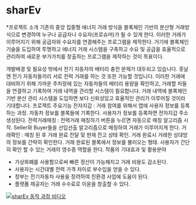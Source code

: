 # sharEv



*프로젝트 소개
기존의 중앙 집중형 에너지 거래 방식을 블록체인 기반의 분산형 거래방식으로 변경하여 누구나 공급자나 수요자(프로슈머)가 될 수 있게 한다. 이러한 거래가 이루어지기 위해 공급자와 수요자를 연결해주는 프로그램을 제작한다. 거기에 블록체인 기술을 도입하여 투명하고 에너지 거래 시스템을 구축하고 수요 및 공급을 효율적으로 관리하여 새로운 부가가치를 창출하는 프로그램을 제작하는 것이 목표이다.

개발배경 및 필요성
밖에서 전기 자동차의 배터리 충전 문제가 대두되고 있습니다. 훗날엔 전기 자동차들끼리 서로 전력 거래를 하는 것 또한 가능할 것입니다. 이러한 거래에 대비하기 위해 가까운 주차장에 있는 자동차들의 배터리 용량을 확인하고, 거래할 차들을 연결하고 기록하여 거래 내역을 관리할 시스템이 필요합니다. 거래 내역에 블록체인 기반 분산 관리 시스템을 도입하면 보다 신뢰성있고 효율적인 관리가 이루어질 것이라 기대합니다.
프로젝트 주요기능
전자지갑 : 거래 참여를 위해서 앱에 사용자 정보를 등록하는 과정. 자동차 정보를 블록들에 기록한다. 사용자가 정보를 등록하면 전자지갑 주소 생성된다. 
전력거래매칭 : 전력거래 매칭하기 버튼을 누르면 자동으로 매칭 알고리즘 시작. Seller와 Buyer들을 선입선출 알고리즘으로 매칭하여 거래가 이루어지게 한다.
거래확인 : 매칭 된 후 거래 완료 전달 및 현재 잔고 상태 확인. 거래 완료시 거래한 상대방의 정보를 간략히 확인한다. 거래 완료된 블록에서 정보를 불러오는 형태. 사용자가 간단히 확인 할 수 있는 거래의 영수증 역할을 한다.
작품의 기대효과 및 활용분야
- 가상화폐를 사용함으로써 빠른 정산이 가능해지고 거래 비용도 감소된다.
- 사용자는 시간대별 전력 가격 차이로 부수입을 얻을 수 있다.
- 정부는 전기자동차 사용을 장려하여 친환경 사업에 도움이 된다.
- 플랫폼 제공자는 거래 수수료로 이윤을 창출할 수 있다.



[![sharEv 동작 과정 비디오](http://img.youtube.com/vi/YR79FD6U-gk/1.jpg)](https://youtu.be/YR79FD6U-gk)